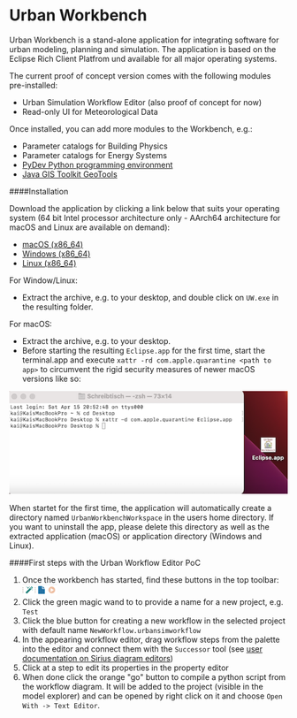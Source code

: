 # Urban Workbench

Urban Workbench is a stand-alone application for integrating software for urban modeling, planning and simulation. The application is based on the Eclipse Rich Client Platfrom und available for all major operating systems.

The current proof of concept version comes with the following modules pre-installed:

* Urban Simulation Workflow Editor (also proof of concept for now)
* Read-only UI for Meteorological Data

Once installed, you can add more modules to the Workbench, e.g.:

* Parameter catalogs for Building Physics
* Parameter catalogs for Energy Systems
* [PyDev Python programming environment](https://www.pydev.org)
* [Java GIS Toolkit GeoTools](https://www.geotools.org)

####Installation

Download the application by clicking a link below that suits your operating system (64 bit Intel processor architecture only - AArch64 architecture for macOS and Linux are available on demand):

* [macOS (x86_64)](https://khbrassel.de/urbanworkbench/net.urbanworkbench.uw.product-macosx.cocoa.x86_64.tar.gz)
* [Windows (x86_64)](https://khbrassel.de/urbanworkbench/net.urbanworkbench.uw.product-win32.win32.x86_64.zip)
* [Linux (x86_64)](https://khbrassel.de/urbanworkbench/net.urbanworkbench.uw.product-linux.gtk.x86_64.tar.gz)

For Window/Linux:

* Extract the archive, e.g. to your desktop, and double click on `UW.exe` in the resulting folder.

For macOS:

* Extract the archive, e.g. to your desktop.
* Before starting the resulting `Eclipse.app` for the first time, start the terminal.app and execute `xattr -rd com.apple.quarantine <path to app>` to circumvent the rigid security measures of newer macOS versions like so:

![](switchOffMacSecurity.png)

When startet for the first time, the application will automatically create a directory named `UrbanWorkbenchWorkspace` in the users home directory. If you want to uninstall the app, please delete this directory as well as the extracted application (macOS) or application directory (Windows and Linux).

####First steps with the Urban Workflow Editor PoC

1. Once the workbench has started, find these buttons in the top toolbar: ![qwer](UWbuttons.png)  
1. Click the green magic wand to to provide a name for a new project, e.g. `Test`
1. Click the blue button for creating a new workflow in the selected project with default name `NewWorkflow.urbansimworkflow`
1. In the appearing workflow editor, drag workflow steps from the palette into the editor and connect them with the `Successor` tool (see [user documentation on Sirius diagram editors](https://www.eclipse.org/sirius/doc/user/diagrams/Diagrams.html))
1. Click at a step to edit its properties in the property editor
1. When done click the orange "go" button to compile a python script from the workflow diagram. It will be added to the project (visible in the model explorer) and can be opened by right click on it and choose `Open With -> Text Editor`.
